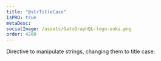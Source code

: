 ```yaml
---
title: "@strTitleCase"
isPRO: true
metaDesc:
socialImage: /assets/GatoGraphQL-logo-suki.png
order: 4200
---
```


Directive to manipulate strings, changing them to title case:

<div id="graphiql-1st" class="graphiql-client"></div>

<script type="application/javascript">
window.addEventListener('DOMContentLoaded', () => {
  const graphQLFetcher = graphQLParams =>
    fetch(
      getGraphQLEndpointURL(graphQLParams),
      getGraphQLOptions(graphQLParams, 'include')
    )
      .then(response => response.json())
      .catch(() => response.text());

  ReactDOM.render(
    React.createElement(
      GraphiQL,
      {
        fetcher: graphQLFetcher,
        docExplorerOpen: false,
        response: GRAPHQL_RESPONSE_TEXT,
        query: '{\n  posts(pagination: { limit: 3 }) {\n    id\n    title @strTitleCase\n  }\n}',
        variables: null,
        defaultVariableEditorOpen: false
      }
    ),
    document.getElementById('graphiql-1st'),
  );
});
</script>

